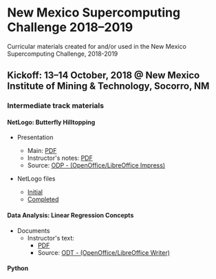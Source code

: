 # New Mexico Supercomputing Challenge 2018&ndash;2019

Curricular materials created for and/or used in the New Mexico Supercomputing Challenge, 2018-2019

## Kickoff: 13&ndash;14 October, 2018 @ New Mexico Institute of Mining &amp; Technology, Socorro, NM

### Intermediate track materials

#### NetLogo: Butterfly Hilltopping

* Presentation
    * Main: [PDF](kickoff/netlogo/Butterfly%20Hilltopping.pdf)
    * Instructor's notes: [PDF](kickoff/netlogo/Butterfly%20Hilltopping%20(notes).pdf)
    * Source: [ODP - (OpenOffice/LibreOffice Impress)](kickoff/netlogo/Butterfly%20Hilltopping.odp)
    
* NetLogo files
    * [Initial](kickoff/netlogo/initial)
    * [Completed](kickoff/netlogo/complete)
    
#### Data Analysis: Linear Regression Concepts

* Documents
    * Instructor's text: 
        * [PDF](kickoff/data-analysis/Mathematical%20Models%20%26%20Linear%20Statistical%20Models_%20Basic%20Concepts%20%206%20Computations.pdf)
        * Source: [ODT - (OpenOffice/LibreOffice Writer)](kickoff/data-analysis/Mathematical%20Models%20%26%20Linear%20Statistical%20Models_%20Basic%20Concepts%20%206%20Computations.odt)

#### Python

